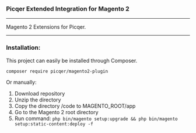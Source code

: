 ### Picqer Extended Integration for Magento 2
---- 


Magento 2 Extensions for Picqer. 


---- 
### Installation: 

This project can easily be installed through Composer.

`composer require picqer/magento2-plugin`

Or manually: 
1. Download repository
2. Unzip the directory
3. Copy the directory /code to MAGENTO_ROOT/app
4. Go to the Magento 2 root directory
5. Run command: `php bin/magento setup:upgrade && php bin/magento setup:static-content:deploy -f`
